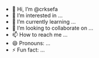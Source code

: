 - 👋 Hi, I’m @crksefa
- 👀 I’m interested in ...
- 🌱 I’m currently learning ...
- 💞️ I’m looking to collaborate on ...
- 📫 How to reach me ...
- 😄 Pronouns: ...
- ⚡ Fun fact: ...

<!---
crksefa/crksefa is a ✨ special ✨ repository because its `README.md` (this file) appears on your GitHub profile.
You can click the Preview link to take a look at your changes.
--->
